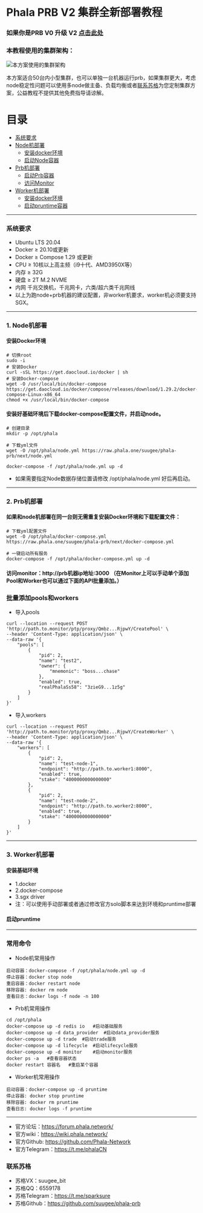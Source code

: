 # Phala PRB V2 集群全新部署教程

### 如果你是PRB V0 升级 V2 [点击此处](https://github.com/suugee/phala-prb/blob/next/V0-V2.md)

### 本教程使用的集群架构：
![本方案使用的集群架构](https://raw.phala.one/suugee/phala-prb/main/prb.png)

本方案适合50台内小型集群，也可以单独一台机器运行prb，如果集群更大，考虑node稳定性问题可以使用多node做主备、负载均衡或者[联系苏格](#联系苏格)为您定制集群方案，公益教程不提供其他免费指导请谅解。


# 目录
- [系统要求](#系统要求)
- [Node机部署](#1-node机部署)
  - [安装docker环境](#安装docker环境)
  - [启动Node容器](#安装docker环境)
- [Prb机部署](#2-prb机部署)
  - [启动Prb容器](#2-prb机部署)
  - [访问Monitor](#访问monitorhttpprb机器ip地址3000)
- [Worker机部署](#3-worker机部署)
  - [安装docker环境](#worker安装基础环境)
  - [启动pruntime容器](#启动pruntime)
---
### 系统要求
- Ubuntu LTS 20.04
- Docker ≥ 20.10或更新
- Docker ≥ Compose 1.29 或更新
- CPU ≥ 10核以上高主频（i9十代、AMD3950X等）
- 内存 ≥ 32G
- 硬盘 ≥ 2T M.2 NVME
- 内网 千兆交换机，千兆网卡，六类/超六类千兆网线
- 以上为跑node+prb机器的建议配置，非worker机要求，worker机必须要支持SGX。
---
### 1. Node机部署

#### 安装Docker环境
```
# 切换root
sudo -i
# 安装Docker
curl -sSL https://get.daocloud.io/docker | sh
# 安装Docker-compose
wget -O /usr/local/bin/docker-compose https://get.daocloud.io/docker/compose/releases/download/1.29.2/docker-compose-Linux-x86_64
chmod +x /usr/local/bin/docker-compose
```
#### 安装好基础环境后下载docker-compose配置文件，并启动node。
```
# 创建目录
mkdir -p /opt/phala

# 下载yml文件
wget -O /opt/phala/node.yml https://raw.phala.one/suugee/phala-prb/next/node.yml

docker-compose -f /opt/phala/node.yml up -d
```
- 如果需要指定Node数据存储位置请修改 /opt/phala/node.yml 好后再启动。
---
### 2. Prb机部署
#### 如果和node机部署在同一台则无需重复安装Docker环境和下载配置文件：
```
# 下载yml配置文件
wget -O /opt/phala/docker-compose.yml https://raw.phala.one/suugee/phala-prb/next/docker-compose.yml

# 一键启动所有服务
docker-compose -f /opt/phala/docker-compose.yml up -d

```
#### 访问monitor：http://prb机器ip地址:3000     （在Monitor上可以手动单个添加Pool和Worker也可以通过下面的API批量添加。）

### 批量添加pools和workers

- 导入pools
```
curl --location --request POST 'http://path.to.monitor/ptp/proxy/Qmbz...RjpwY/CreatePool' \
--header 'Content-Type: application/json' \
--data-raw '{
    "pools": [
        {
            "pid": 2,
            "name": "test2",
            "owner": {
                "mnemonic": "boss...chase"
            },
            "enabled": true,
            "realPhalaSs58": "3zieG9...1z5g"
        }
    ]
}'
```
- 导入workers
```
curl --location --request POST 'http://path.to.monitor/ptp/proxy/Qmbz...RjpwY/CreateWorker' \
--header 'Content-Type: application/json' \
--data-raw '{
    "workers": [
        {
            "pid": 2,
            "name": "test-node-1",
            "endpoint": "http://path.to.worker1:8000",
            "enabled": true,
            "stake": "4000000000000000"
        },
        {
            "pid": 2,
            "name": "test-node-2",
            "endpoint": "http://path.to.worker2:8000",
            "enabled": true,
            "stake": "4000000000000000"
        }
    ]
}'
```

---

### 3. Worker机部署
#### 安装基础环境
  - 1.docker
  - 2.docker-compose
  - 3.sgx driver
  - 注：可以使用手动部署或者通过修改官方solo脚本来达到环境和pruntime部署
#### 启动pruntime

---

### 常用命令
+ Node机常用操作
```
启动容器：docker-compose -f /opt/phala/node.yml up -d
停止容器：docker stop node
重启容器：docker restart node
移除容器: docker rm node
查看日志：docker logs -f node -n 100
```
+ Prb机常用操作
```
cd /opt/phala
docker-compose up -d redis io	#启动基础服务
docker-compose up -d data_provider	#启动data_provider服务
docker-compose up -d trade	#启动trade服务
docker-compose up -d lifecycle	#启动lifecycle服务
docker-compose up -d monitor	#启动monitor服务
docker ps -a   #查看容器状态
docker restart 容器名   #重启某个容器
```
+ Worker机常用操作
```
启动容器：docker-compose up -d pruntime
停止容器: docker stop pruntime
移除容器: docker rm pruntime
查看日志: docker logs -f pruntime
```
---
+ 官方论坛：https://forum.phala.network/
+ 官方wiki：https://wiki.phala.network/
+ 官方Github: https://github.com/Phala-Network
+ 官方Telegram：https://t.me/phalaCN

### 联系苏格
+ 苏格VX：suugee_bit
+ 苏格QQ：6559178
+ 苏格Telegram：https://t.me/sparksure
+ 苏格Github：https://github.com/suugee/phala-prb
